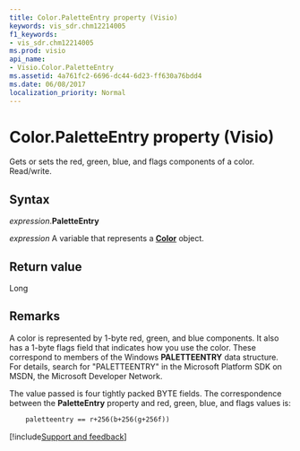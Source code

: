 ```yaml
---
title: Color.PaletteEntry property (Visio)
keywords: vis_sdr.chm12214005
f1_keywords:
- vis_sdr.chm12214005
ms.prod: visio
api_name:
- Visio.Color.PaletteEntry
ms.assetid: 4a761fc2-6696-dc44-6d23-ff630a76bdd4
ms.date: 06/08/2017
localization_priority: Normal
---
```



# Color.PaletteEntry property (Visio)

Gets or sets the red, green, blue, and flags components of a color. Read/write.


## Syntax

_expression_.**PaletteEntry**

_expression_ A variable that represents a **[Color](Visio.Color.md)** object.


## Return value

Long


## Remarks

A color is represented by 1-byte red, green, and blue components. It also has a 1-byte flags field that indicates how you use the color. These correspond to members of the Windows  **PALETTEENTRY** data structure. For details, search for "PALETTEENTRY" in the Microsoft Platform SDK on MSDN, the Microsoft Developer Network.

The value passed is four tightly packed BYTE fields. The correspondence between the  **PaletteEntry** property and red, green, blue, and flags values is:




```vb
    paletteentry == r+256(b+256(g+256f))
```

[!include[Support and feedback](~/includes/feedback-boilerplate.md)]